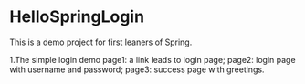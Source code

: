 HelloSpringLogin
================

This is a demo project for first leaners of Spring.

1.The simple login demo
  page1: a link leads to login page;
  page2: login page with username and password;
  page3: success page with greetings.
